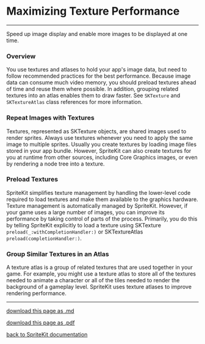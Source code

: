 # Maximizing Texture Performance

--------------------------

Speed up image display and enable more images to be displayed at one time.

### Overview

You use textures and atlases to hold your app's image data, but need to follow recommended practices for the best performance. Because image data can consume much video memory, you should preload textures ahead of time and reuse them where possible. In addition, grouping related textures into an atlas enables them to draw faster. See `SKTexture` and `SKTextureAtlas` class references for more information.

### Repeat Images with Textures

Textures, represented as SKTexture objects, are shared images used to render sprites. Always use textures whenever you need to apply the same image to multiple sprites. Usually you create textures by loading image files stored in your app bundle. However, SpriteKit can also create textures for you at runtime from other sources, including Core Graphics images, or even by rendering a node tree into a texture.

### Preload Textures

SpriteKit simplifies texture management by handling the lower-level code required to load textures and make them available to the graphics hardware. Texture management is automatically managed by SpriteKit. However, if your game uses a large number of images, you can improve its performance by taking control of parts of the process. Primarily, you do this by telling SpriteKit explicitly to load a texture using SKTexture `preload(_:withCompletionHandler:)` or SKTextureAtlas `preload(completionHandler:)`.

### Group Similar Textures in an Atlas

A texture atlas is a group of related textures that are used together in your game. For example, you might use a texture atlas to store all of the textures needed to animate a character or all of the tiles needed to render the background of a gameplay level. SpriteKit uses texture atlases to improve rendering performance.

--------------------------

[download this page as .md](https://raw.githubusercontent.com/retrokid/retrokid.github.io/master/tech_notes/spritekit_documentation/055-maximizing-texture-performance.md)

[download this page as .pdf](https://github.com/retrokid/retrokid.github.io/raw/master/tech_notes/spritekit_documentation/055-maximizing-texture-performance.pdf)

[back to SpriteKit documentation](./spritekit-documentation)
